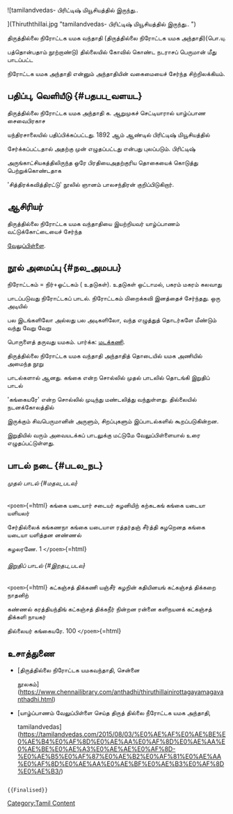 ![tamilandvedas- பிரிட்டிஷ் மியூசியத்தில் இருந்து..
](Thiruththillai.jpg "tamilandvedas- பிரிட்டிஷ் மியூசியத்தில் இருந்து.. ")
திருத்தில்லை நிரோட்டக யமக வந்தாதி (திருத்தில்லை நிரோட்டக யமக அந்தாதி)(பொ.யு.
பத்தொன்பதாம் நூற்றாண்டு) தில்லையில் கோவில் கொண்ட நடராசப் பெருமான் மீது பாடப்பட்ட
நிரோட்டக யமக அந்தாதி என்னும் அந்தாதியின் வகைமையைச் சேர்ந்த சிற்றிலக்கியம்.

## பதிப்பு, வெளியீடு {#பதபப_வளயட}

திருத்தில்லை நிரோட்டக யமக அந்தாதி க. ஆறுமுகச் செட்டியாரால் யாழ்ப்பாண சைவைபிரகாச
யந்திரசாலையில் பதிப்பிக்கப்பட்டது. 1892 ஆம் ஆண்டில் பிரிட்டிஷ் மியூசியத்தில்
சேர்க்கப்பட்டதால் அதற்கு முன் எழுதப்பட்டது என்பது புலப்படும். பிரிட்டிஷ்
அருங்காட்சியகத்திலிருந்த ஒரே பிரதியைஅதற்குரிய தொகையைக் கொடுத்து பெற்றுக்கொண்டதாக
\'சித்திரக்கவித்திரட்டு\' நூலில் ஞானம் பாலசந்திரன் குறிப்பிடுகிறார்.

## ஆசிரியர்

திருத்தில்லை நிரோட்டக யமக வந்தாதியை இயற்றியவர் யாழ்ப்பாணம் வட்டுக்கோட்டையைச் சேர்ந்த
[வேலுப்பிள்ளை](வேலுப்பிள்ளை_(வட்டுக்கோட்டை) "wikilink").

## நூல் அமைப்பு {#நல_அமபப}

நிரோட்டகம் = நிர்+ஓட்டகம் ( உதடுகள்). உதடுகள் ஒட்டாமல், பகரம் மகரம் கலவாது
பாடப்படுவது நிரோட்டகப் பாடல். நிரோட்டகம் மிறைக்கவி இனத்தைச் சேர்ந்தது. ஒரு அடியில்
பல இடங்களிலோ அல்லது பல அடிகளிலோ, வந்த எழுத்துத் தொடர்களே மீண்டும் வந்து வேறு வேறு
பொருளைத் தருவது யமகம். பார்க்க: [மடக்கணி](மடக்கணி_(மடக்கு_அணி) "wikilink").

திருத்தில்லை நிரோட்டக யமக வந்தாதி அந்தாதித் தொடையில் யமக அணியில் அமைந்த நூறு
பாடல்களால் ஆனது. கங்கை என்ற சொல்லில் முதல் பாடலில் தொடங்கி இறுதிப் பாடல்
\'கங்கையரே\' என்ற சொல்லில் முடிந்து மண்டலித்து வந்துள்ளது. தில்லையில் நடனக்கோலத்தில்
இருக்கும் சிவபெருமானின் அருளும், சிறப்புகளும் இப்பாடல்களில் கூறப்படுகின்றன.
இறுதியில் வரும் அவையடக்கப் பாடலுக்கு மட்டுமே வேலுப்பிள்ளையால் உரை எழுதப்பட்டுள்ளது.

## பாடல் நடை {#படல_நட}

###### முதல் பாடல் {#மதல_படல}

`<poem>`{=html} கங்கை யடையார் சடையர் கழனியிற் கற்கடகங் கங்கை யடையா யளியலர்
சேர்தில்லைக் கங்கணநா கங்கை யடையாள ரத்தர்தஞ் சீர்த்தி கழறெனத கங்கை யடையா யளித்தன னண்ணல்
கழலரணே. 1 `</poem>`{=html}

###### இறுதிப் பாடல் {#இறதப_படல}

`<poem>`{=html} கட்கஞ்சத் திக்கணி யஞ்சீர் கழறின் கதியினயங் கட்கஞ்சத் திக்கறை நாதனிற்
கண்ணல் கரத்தியந்திங் கட்கஞ்சத் திக்கநீர் நின்றன ரன்னை களிநயனக் கட்கஞ்சத் திக்களி நாயகர்
தில்லையர் கங்கையரே. 100 `</poem>`{=html}

## உசாத்துணை

-   [திருத்தில்லை நிரோட்டக யமகவந்தாதி, சென்னை
    நூலகம்](https://www.chennailibrary.com/anthadhi/thiruthillainirottagayamagavanthadhi.html)
-   [யாழ்ப்பாணம் வேலுப்பிள்ளை செய்த திருத் தில்லை நீரோட்டக யமக அந்தாதி,
    tamilandvedas](https://tamilandvedas.com/2015/08/03/%E0%AE%AF%E0%AE%BE%E0%AE%B4%E0%AF%8D%E0%AE%AA%E0%AF%8D%E0%AE%AA%E0%AE%BE%E0%AE%A3%E0%AE%AE%E0%AF%8D-%E0%AE%B5%E0%AF%87%E0%AE%B2%E0%AF%81%E0%AE%AA%E0%AF%8D%E0%AE%AA%E0%AE%BF%E0%AE%B3%E0%AF%8D%E0%AE%B3/)

```{=mediawiki}
{{Finalised}}
```
[Category:Tamil Content](Category:Tamil_Content "wikilink")
